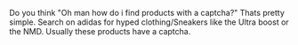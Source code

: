 Do you think "Oh man how do i find products with a captcha?"
Thats pretty simple.
Search on adidas for hyped clothing/Sneakers like the Ultra boost or the NMD.
Usually these products have a captcha.
